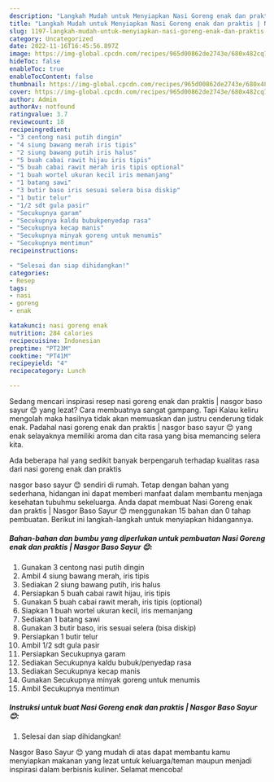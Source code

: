 ```yaml
---
description: "Langkah Mudah untuk Menyiapkan Nasi Goreng enak dan praktis | Nasgor Baso Sayur 😊 yang Enak, Buat Buka Puasa Bisa Manjain Lidah"
title: "Langkah Mudah untuk Menyiapkan Nasi Goreng enak dan praktis | Nasgor Baso Sayur 😊 yang Enak, Buat Buka Puasa Bisa Manjain Lidah"
slug: 1197-langkah-mudah-untuk-menyiapkan-nasi-goreng-enak-dan-praktis-nasgor-baso-sayur-yang-enak-buat-buka-puasa-bisa-manjain-lidah
category: Uncategorized
date: 2022-11-16T16:45:56.897Z
image: https://img-global.cpcdn.com/recipes/965d00862de2743e/680x482cq70/nasi-goreng-enak-dan-praktis-nasgor-baso-sayur-foto-resep-utama.jpg
hideToc: false
enableToc: true
enableTocContent: false
thumbnail: https://img-global.cpcdn.com/recipes/965d00862de2743e/680x482cq70/nasi-goreng-enak-dan-praktis-nasgor-baso-sayur-foto-resep-utama.jpg
cover: https://img-global.cpcdn.com/recipes/965d00862de2743e/680x482cq70/nasi-goreng-enak-dan-praktis-nasgor-baso-sayur-foto-resep-utama.jpg
author: Admin
authorAv: notfound
ratingvalue: 3.7
reviewcount: 18
recipeingredient:
- "3 centong nasi putih dingin"
- "4 siung bawang merah iris tipis"
- "2 siung bawang putih iris halus"
- "5 buah cabai rawit hijau iris tipis"
- "5 buah cabai rawit merah iris tipis optional"
- "1 buah wortel ukuran kecil iris memanjang"
- "1 batang sawi"
- "3 butir baso iris sesuai selera bisa diskip"
- "1 butir telur"
- "1/2 sdt gula pasir"
- "Secukupnya garam"
- "Secukupnya kaldu bubukpenyedap rasa"
- "Secukupnya kecap manis"
- "Secukupnya minyak goreng untuk menumis"
- "Secukupnya mentimun"
recipeinstructions:

- "Selesai dan siap dihidangkan!"
categories:
- Resep
tags:
- nasi
- goreng
- enak

katakunci: nasi goreng enak 
nutrition: 284 calories
recipecuisine: Indonesian
preptime: "PT23M"
cooktime: "PT41M"
recipeyield: "4"
recipecategory: Lunch

---
```



Sedang mencari inspirasi resep nasi goreng enak dan praktis | nasgor baso sayur 😊 yang lezat? Cara membuatnya sangat gampang. Tapi Kalau keliru mengolah maka hasilnya tidak akan memuaskan dan justru cenderung tidak enak. Padahal nasi goreng enak dan praktis | nasgor baso sayur 😊 yang enak selayaknya memiliki aroma dan cita rasa yang bisa memancing selera kita.


Ada beberapa hal yang sedikit banyak berpengaruh terhadap kualitas rasa dari nasi goreng enak dan praktis 

 nasgor baso sayur 😊 sendiri di rumah. Tetap dengan bahan yang sederhana, hidangan ini dapat memberi manfaat dalam membantu menjaga kesehatan tubuhmu sekeluarga. Anda dapat membuat Nasi Goreng enak dan praktis | Nasgor Baso Sayur 😊 menggunakan 15 bahan dan 0 tahap pembuatan. Berikut ini langkah-langkah untuk menyiapkan hidangannya.

<!--inarticleads1-->

##### Bahan-bahan dan bumbu yang diperlukan untuk pembuatan Nasi Goreng enak dan praktis | Nasgor Baso Sayur 😊:

1. Gunakan 3 centong nasi putih dingin
1. Ambil 4 siung bawang merah, iris tipis
1. Sediakan 2 siung bawang putih, iris halus
1. Persiapkan 5 buah cabai rawit hijau, iris tipis
1. Gunakan 5 buah cabai rawit merah, iris tipis (optional)
1. Siapkan 1 buah wortel ukuran kecil, iris memanjang
1. Sediakan 1 batang sawi
1. Gunakan 3 butir baso, iris sesuai selera (bisa diskip)
1. Persiapkan 1 butir telur
1. Ambil 1/2 sdt gula pasir
1. Persiapkan Secukupnya garam
1. Sediakan Secukupnya kaldu bubuk/penyedap rasa
1. Sediakan Secukupnya kecap manis
1. Gunakan Secukupnya minyak goreng untuk menumis
1. Ambil Secukupnya mentimun




<!--inarticleads2-->

##### Instruksi untuk buat Nasi Goreng enak dan praktis | Nasgor Baso Sayur 😊:


1. Selesai dan siap dihidangkan!



 Nasgor Baso Sayur 😊 yang mudah di atas dapat membantu kamu menyiapkan makanan yang lezat untuk keluarga/teman maupun menjadi inspirasi dalam berbisnis kuliner. Selamat mencoba!
